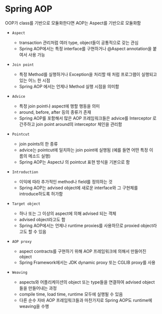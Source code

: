 # Spring AOP

OOP가 class를 기반으로 모듈화한다면 AOP는 Aspect를 기반으로 모듈화함

- `Aspect`
    - transaction 관리처럼 여러 type, object들이 공통적으로 갖는 관심
    - Spring AOP에서는 특정 interface를 구현하거나 @Aspect annotation을 붙여서 사용 가능

- `Join point`
    - 특정 Method를 실행하거나 Exception을 처리할 때 처럼 프로그램이 실행되고 있는 어느 한 시점
    - Spring AOP 에서는 언제나 Method 실행 시점을 의미함
- `Advice`
    - 특정 join point나 aspect에 행할 행동을 의미
    - around, before, after 등의 종류가 존재
    - Spring AOP를 포함해서 많은 AOP 프레임워크들은 advice를 Interceptor 로 간주하고 join point around의 interceptor 체인을 관리함
- `Pointcut`
    - join points의 한 종류
    - advice는 pointcut에 일치하는 join point에 실행됨 (예를 들면 어떤 특정 이름의 메소드 실행)
    - Spring AOP는 AspectJ 의 pointcut 표현 방식을 기본으로 함
- `Introduction`
    - 이익에 따라 추가적인 method나 field를 정의하는 것
    - Spring AOP는 advised object에 새로운 interface와 그 구현체를 introduce하도록 허가함
- `Target object`
    - 하나 또는 그 이상의 aspect에 의해 advised 되는 객체
    - advised object라고도 함
    - Spring AOP에서는 언제나 runtime proxies를 사용하므로 proxied object라고도 할 수 있음
- `AOP proxy`
    - aspect contracts를 구현하기 위해 AOP 프레임워크에 의해서 만들어진 object
    - Spring Framework에서는 JDK dynamic proxy 또는 CGLIB proxy를 사용
- `Weaving`
    - aspects와 어플리케이션의 object 또는 type들을 연결하여 advised object들을 만들어내는 과정
    - compile time, load time, runtime 모두에 실행될 수 있음
    - 다른 순수 자바 AOP 프레임워크들과 마찬가지로 Spring AOP도 runtime에 weaving을 수행
